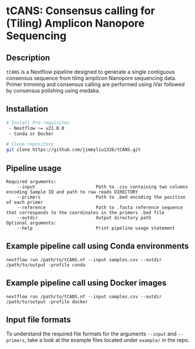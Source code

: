 # tCANS: Consensus calling for (Tiling) Amplicon Nanopore Sequencing

## Description
`tCANS` is a Nextflow pipeline designed to generate a single contiguous consensus sequence from tiling amplicon Nanopore sequencing data. Primer trimming and consensus calling are performed using iVar followed by consensus polishing using medaka.

## Installation
```bash
# Install Pre-requisites
 - Nextflow >= v21.0.0
 - Conda or Docker

# Clone repository
git clone https://github.com/jimmyliu1326/tCANS.git
```

## Pipeline usage
```
Required arguments:
    --input                       Path to .csv containing two columns encoding Sample ID and path to raw reads DIRECTORY
    --primers                     Path to .bed encoding the position of each primer
    --reference                   Path to .fasta reference sequence that corresponds to the coordinates in the primers .bed file
    --outdir                      Output directory path
Optional arguments:
    --help                        Print pipeline usage statement
```

## Example pipeline call using Conda environments
```
nextflow run /path/to/tCANS.nf --input samples.csv --outdir /path/to/output -profile conda
```

## Example pipeline call using Docker images
```
nextflow run /path/to/tCANS.nf --input samples.csv --outdir /path/to/output -profile docker
```

## Input file formats
To understand the required file formats for the arguments `--input` and `--primers`, take a look at the example files located under `example/` in the repo.